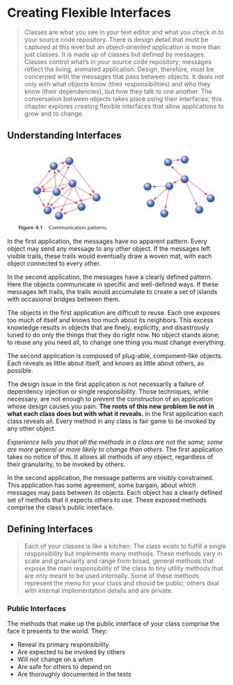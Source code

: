 # Creating Flexible Interfaces

> Classes are what you see in your text editor and what you check in to your source code repository. There is design detail that must be captured at this level but an object-oriented application is more than just classes. It is made up of classes but defined by messages. Classes control what’s in your source code repository; messages reflect the living, animated application. Design, therefore, must be concerned with the messages that pass between objects. It deals not only with what objects know (their responsibilities) and who they know (their dependencies), but how they talk to one another. The conversation between objects takes place using their interfaces; this chapter explores creating flexible interfaces that allow applications to grow and to change.

## Understanding Interfaces

![Communication Patterns](./4.1.png)
In the first application, the messages have no apparent pattern. Every object may send any message to any other object. If the messages left visible trails, these trails would eventually draw a woven mat, with each object connected to every other.

In the second application, the messages have a clearly defined pattern. Here the objects communicate in specific and well-defined ways. If these messages left trails, the trails would accumulate to create a set of islands with occasional bridges between them.

The objects in the first application are difficult to reuse. Each one exposes too much of itself and knows too much about its neighbors. This excess knowledge results in objects that are finely, explicitly, and disastrously tuned to do only the things that they do right now. No object stands alone; to reuse any you need all, to change one thing you must change everything.

The second application is composed of plug-able, component-like objects. Each reveals as little about itself, and knows as little about others, as possible.

The design issue in the first application is not necessarily a failure of dependency injection or single responsibility. Those techniques, while necessary, are not enough to prevent the construction of an application whose design causes you pain. **The roots of this new problem lie not in what each class does but with what it reveals.** In the first application each class reveals all. Every method in any class is fair game to be invoked by any other object.

_Experience tells you that all the methods in a class are not the same; some are more general or more likely to change than others._ The first application takes no notice of this. It allows all methods of any object, regardless of their granularity, to be invoked by others.

In the second application, the message patterns are visibly constrained. This application has some agreement, some bargain, about which messages may pass between its objects. Each object has a clearly defined set of methods that it expects others to use.
These exposed methods comprise the class’s public interface.

## Defining Interfaces

> Each of your classes is like a kitchen. The class exists to fulfill a single responsibility but implements many methods. These methods vary in scale and granularity and range from broad, general methods that expose the main responsibility of the class to tiny utility methods that are only meant to be used internally. Some of these methods represent the menu for your class and should be public; others deal with internal implementation details and are private.

### Public Interfaces

The methods that make up the public interface of your class comprise the face it presents to the world. They:

- Reveal its primary responsibility
- Are expected to be invoked by others
- Will not change on a whim
- Are safe for others to depend on
- Are thoroughly documented in the tests
